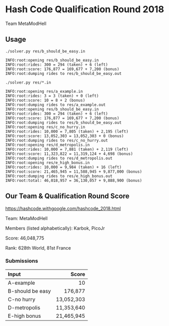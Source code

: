 # Hash Code Qualification Round 2018

Team MetaModHell

## Usage

`./solver.py res/b_should_be_easy.in`

```
INFO:root:opening res/b_should_be_easy.in
INFO:root:rides: 300 = 294 (taken) + 6 (left)
INFO:root:score: 176,877 = 169,677 + 7,200 (bonus)
INFO:root:dumping rides to res/b_should_be_easy.out
```

`./solver.py res/*.in`

```
INFO:root:opening res/a_example.in
INFO:root:rides: 3 = 3 (taken) + 0 (left)
INFO:root:score: 10 = 8 + 2 (bonus)
INFO:root:dumping rides to res/a_example.out
INFO:root:opening res/b_should_be_easy.in
INFO:root:rides: 300 = 294 (taken) + 6 (left)
INFO:root:score: 176,877 = 169,677 + 7,200 (bonus)
INFO:root:dumping rides to res/b_should_be_easy.out
INFO:root:opening res/c_no_hurry.in
INFO:root:rides: 10,000 = 7,805 (taken) + 2,195 (left)
INFO:root:score: 13,052,303 = 13,052,303 + 0 (bonus)
INFO:root:dumping rides to res/c_no_hurry.out
INFO:root:opening res/d_metropolis.in
INFO:root:rides: 10,000 = 7,881 (taken) + 2,119 (left)
INFO:root:score: 11,323,822 = 11,319,124 + 4,698 (bonus)
INFO:root:dumping rides to res/d_metropolis.out
INFO:root:opening res/e_high_bonus.in
INFO:root:rides: 10,000 = 9,984 (taken) + 16 (left)
INFO:root:score: 21,465,945 = 11,588,945 + 9,877,000 (bonus)
INFO:root:dumping rides to res/e_high_bonus.out
INFO:root:total: 46,018,957 = 36,130,057 + 9,888,900 (bonus)
```


## Our Team & Qualification Round Score

<https://hashcode.withgoogle.com/hashcode_2018.html>

Team: MetaModHell

Members (listed alphabetically): Karbok, PicoJr

Score: 46,048,775

Rank: 628th World, 81st France

### Submissions

| Input            |  Score     |
|:-----------------|-----------:|
| A-example        | 10         |
| B-should be easy | 176,877    |
| C-no hurry       | 13,052,303 |
| D-metropolis     | 11,353,640 |
| E-high bonus     | 21,465,945 |
